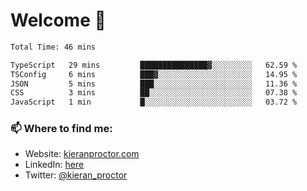 # Welcome 🦘

<!--START_SECTION:waka-->

```txt
Total Time: 46 mins

TypeScript   29 mins         ███████████████▓░░░░░░░░░   62.59 %
TSConfig     6 mins          ███▓░░░░░░░░░░░░░░░░░░░░░   14.95 %
JSON         5 mins          ███░░░░░░░░░░░░░░░░░░░░░░   11.36 %
CSS          3 mins          ██░░░░░░░░░░░░░░░░░░░░░░░   07.38 %
JavaScript   1 min           █░░░░░░░░░░░░░░░░░░░░░░░░   03.72 %
```

<!--END_SECTION:waka-->

### 📫 Where to find me:

-   Website: [kieranproctor.com](https://kieranproctor.com/)
-   LinkedIn: [here](https://www.linkedin.com/in/kieran-proctor-086b5a159/)
-   Twitter: [@kieran_proctor](https://twitter.com/kieran_proctor)
